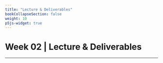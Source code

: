 ```yaml
---
title: "Lecture & Deliverables"
bookCollapseSection: false
weight: 10
p5js-widget: true
---
```


# Week 02 | Lecture & Deliverables

---
